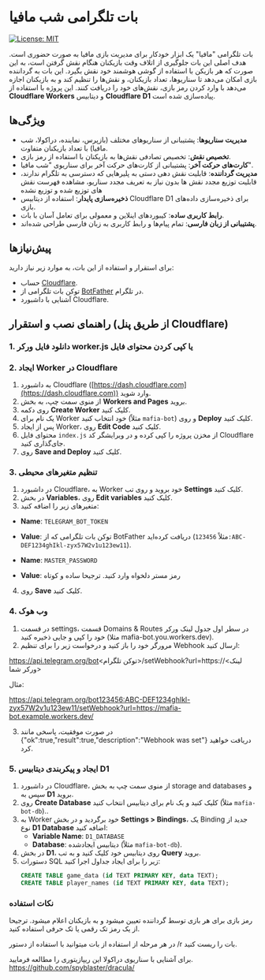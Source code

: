 # بات تلگرامی شب مافیا

[![License: MIT](https://img.shields.io/badge/License-MIT-yellow.svg)](https://opensource.org/licenses/MIT)

بات تلگرامی "مافیا" یک ابزار خودکار برای مدیریت بازی مافیا به صورت حضوری است. هدف اصلی این بات جلوگیری از اتلاف وقت بازیکنان هنگام نقش گرفتن است، به این صورت که هر بازیکن با استفاده از گوشی هوشمند خود نقش بگیرد. این بات به گرداننده بازی امکان می‌دهد تا سناریوها، تعداد بازیکنان، و نقش‌ها را تنظیم کند و به بازیکنان اجازه می‌دهد با وارد کردن رمز بازی، نقش‌های خود را دریافت کنند. این پروژه با استفاده از **Cloudflare Workers** و دیتابیس **Cloudflare D1** پیاده‌سازی شده است.

## ویژگی‌ها

- **مدیریت سناریوها**: پشتیبانی از سناریوهای مختلف (بازپرس، نماینده، دراکولا، شب مافیا) با تعداد بازیکنان متفاوت.
- **تخصیص نقش**: تخصیص تصادفی نقش‌ها به بازیکنان با استفاده از رمز بازی.
- **کارت‌های حرکت آخر**: پشتیبانی از کارت‌های حرکت آخر برای سناریوی "شب مافیا".
- **مدیریت گرداننده**: قابلیت نقش دهی دستی به پلیرهایی که دسترسی به تلگرام ندارند، قابلیت توزیع مجدد نقش ها بدون نیاز به تعریف مجدد سناریو، مشاهده فهرست نقش های توزیع شده و توزیع نشده
- **ذخیره‌سازی پایدار**: استفاده از دیتابیس Cloudflare D1 برای ذخیره‌سازی داده‌های بازی.
- **رابط کاربری ساده**: کیبوردهای اینلاین و معمولی برای تعامل آسان با بات.
- **پشتیبانی از زبان فارسی**: تمام پیام‌ها و رابط کاربری به زبان فارسی طراحی شده‌اند.

## پیش‌نیازها

برای استقرار و استفاده از این بات، به موارد زیر نیاز دارید:

- حساب [Cloudflare](https://www.cloudflare.com/).
- توکن بات تلگرامی از [BotFather](https://t.me/BotFather) در تلگرام.
- آشنایی با داشبورد Cloudflare.

## راهنمای نصب و استقرار (از طریق پنل Cloudflare)

### 1. دانلود فایل ورکر worker.js یا کپی کردن محتوای فایل

### 2. ایجاد Worker در Cloudflare
1. به داشبورد Cloudflare ([https://dash.cloudflare.com](https://dash.cloudflare.com)) وارد شوید.
2. از منوی سمت چپ، به بخش **Workers and Pages** بروید.
3. روی دکمه **Create Worker** کلیک کنید.
4. یک نام برای Worker خود انتخاب کنید (مثلاً `mafia-bot`) و روی **Deploy** کلیک کنید.
5. پس از ایجاد Worker، روی **Edit Code** کلیک کنید.
6. محتوای فایل `index.js` از مخزن پروژه را کپی کرده و در ویرایشگر کد Cloudflare جای‌گذاری کنید.
7. روی **Save and Deploy** کلیک کنید.

### 3. تنظیم متغیرهای محیطی
1. در داشبورد Cloudflare، به Worker خود بروید و روی تب **Settings** کلیک کنید.
2. در بخش **Variables**، روی **Edit variables** کلیک کنید.
3. متغیرهای زیر را اضافه کنید:
<div dir="ltr">
  
   - **Name**: `TELEGRAM_BOT_TOKEN`
  
   - **Value**: توکن بات تلگرامی که از BotFather دریافت کرده‌اید (مثلاً `123456:ABC-DEF1234ghIkl-zyx57W2v1u123ew11`).
     
   - **Name**: `MASTER_PASSWORD`
     
   - **Value**: رمز مستر دلخواه وارد کنید. ترجیحا ساده و کوتاه
</div>

4. روی **Save** کلیک کنید.


### 4. وب هوک
1. در قسمت settings، قسمت Domains & Routes در سطر اول جدول لینک ورکر خود را کپی و جایی ذخیره کنید (مثلا mafia-bot.you.workers.dev).
2. مرورگر خود را باز کنید و درخواست زیر را برای تنظیم Webhook ارسال کنید:

<div dir="ltr">
  
https://api.telegram.org/bot<توکن تلگرام>/setWebhook?url=https://<لینک ورکر شما>
</div>
مثال:
<div dir="ltr">
  
https://api.telegram.org/bot123456:ABC-DEF1234ghIkl-zyx57W2v1u123ew11/setWebhook?url=https://mafia-bot.example.workers.dev/
</div>

3. در صورت موفقیت، پاسخی مانند {"ok":true,"result":true,"description":"Webhook was set"} دریافت خواهید کرد.


### 5. ایجاد و پیکربندی دیتابیس D1
1. در داشبورد Cloudflare، از منوی سمت چپ به بخش storage and databases و سپس به **D1** بروید.
2. روی **Create Database** کلیک کنید و یک نام برای دیتابیس انتخاب کنید (مثلاً `mafia-bot-db`)..
3. به Worker خود برگردید و در بخش **Settings > Bindings**، یک Binding جدید از نوع **D1 Database** اضافه کنید:
   - **Variable Name**: `D1_DATABASE`
   - **Database**: دیتابیس ایجادشده (مثلاً `mafia-bot-db`).
5. در بخش **D1**، روی دیتابیس خود کلیک کنید و به تب **Query** بروید.
6. دستورات SQL زیر را برای ایجاد جداول اجرا کنید:
   ```sql
   CREATE TABLE game_data (id TEXT PRIMARY KEY, data TEXT);
   CREATE TABLE player_names (id TEXT PRIMARY KEY, data TEXT);

###  نکات استفاده
رمز بازی برای هر بازی توسط گرداننده تعیین میشود و به بازیکنان اعلام میشود. ترجیحا از یک رمز تک رقمی یا تک حرفی استفاده کنید.

در هر مرحله از استفاده از بات میتوانید با استفاده از دستور /r بات را ریست کنید.

برای آشنایی با سناریوی دراکولا این ریپازیتوری را مطالعه فرمایید.
https://github.com/spyblaster/dracula/
   
